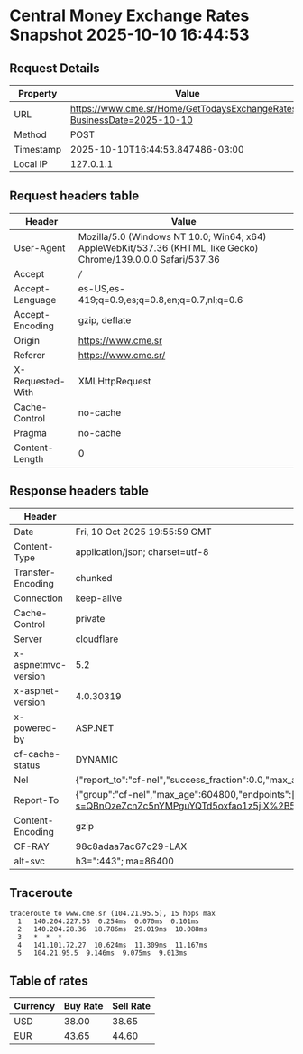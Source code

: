 # Central Money Exchange Rates Snapshot 2025-10-10 16:44:53
## Request Details

| Property | Value |
|----------|-------|
| URL | https://www.cme.sr/Home/GetTodaysExchangeRates/?BusinessDate=2025-10-10 |
| Method | POST |
| Timestamp | 2025-10-10T16:44:53.847486-03:00 |
| Local IP | 127.0.1.1 |
    
## Request headers table

| Header | Value |
|--------|-------|
| User-Agent | Mozilla/5.0 (Windows NT 10.0; Win64; x64) AppleWebKit/537.36 (KHTML, like Gecko) Chrome/139.0.0.0 Safari/537.36 |
| Accept | */* |
| Accept-Language | es-US,es-419;q=0.9,es;q=0.8,en;q=0.7,nl;q=0.6 |
| Accept-Encoding | gzip, deflate |
| Origin | https://www.cme.sr |
| Referer | https://www.cme.sr/ |
| X-Requested-With | XMLHttpRequest |
| Cache-Control | no-cache |
| Pragma | no-cache |
| Content-Length | 0 |

    
## Response headers table
| Header | Value |
|--------|-------|
| Date | Fri, 10 Oct 2025 19:55:59 GMT |
| Content-Type | application/json; charset=utf-8 |
| Transfer-Encoding | chunked |
| Connection | keep-alive |
| Cache-Control | private |
| Server | cloudflare |
| x-aspnetmvc-version | 5.2 |
| x-aspnet-version | 4.0.30319 |
| x-powered-by | ASP.NET |
| cf-cache-status | DYNAMIC |
| Nel | {"report_to":"cf-nel","success_fraction":0.0,"max_age":604800} |
| Report-To | {"group":"cf-nel","max_age":604800,"endpoints":[{"url":"https://a.nel.cloudflare.com/report/v4?s=QBnOzeZcnZc5nYMPguYQTd5oxfao1z5jiX%2B58TXMAWJO3ACbLY6e73lCEzeRqYQ9WE8Wk52TWMKOIs8Ck3P1eIkC92GNXYhowng%3D"}]} |
| Content-Encoding | gzip |
| CF-RAY | 98c8adaa7ac67c29-LAX |
| alt-svc | h3=":443"; ma=86400 |

## Traceroute 

```
traceroute to www.cme.sr (104.21.95.5), 15 hops max
  1   140.204.227.53  0.254ms  0.070ms  0.101ms 
  2   140.204.28.36  18.786ms  29.019ms  10.088ms 
  3   *  *  * 
  4   141.101.72.27  10.624ms  11.309ms  11.167ms 
  5   104.21.95.5  9.146ms  9.075ms  9.013ms 

```


## Table of rates

| Currency | Buy Rate | Sell Rate |
|----------|----------|-----------|
| USD | 38.00 | 38.65 |
| EUR | 43.65 | 44.60 |
